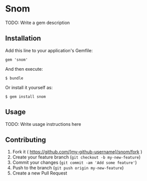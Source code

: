 # Snom

TODO: Write a gem description

## Installation

Add this line to your application's Gemfile:

    gem 'snom'

And then execute:

    $ bundle

Or install it yourself as:

    $ gem install snom

## Usage

TODO: Write usage instructions here

## Contributing

1. Fork it ( https://github.com/[my-github-username]/snom/fork )
2. Create your feature branch (`git checkout -b my-new-feature`)
3. Commit your changes (`git commit -am 'Add some feature'`)
4. Push to the branch (`git push origin my-new-feature`)
5. Create a new Pull Request
